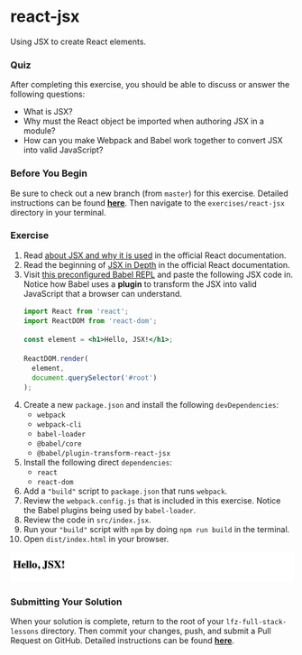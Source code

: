 # react-jsx

Using JSX to create React elements.

### Quiz

After completing this exercise, you should be able to discuss or answer the following questions:

- What is JSX?
- Why must the React object be imported when authoring JSX in a module?
- How can you make Webpack and Babel work together to convert JSX into valid JavaScript?

### Before You Begin

Be sure to check out a new branch (from `master`) for this exercise. Detailed instructions can be found [**here**](../../guides/before-each-exercise.md). Then navigate to the `exercises/react-jsx` directory in your terminal.

### Exercise

1. Read [about JSX and why it is used](https://reactjs.org/docs/introducing-jsx.html) in the official React documentation.
1. Read the beginning of [JSX in Depth](https://reactjs.org/docs/jsx-in-depth.html) in the official React documentation.
1. Visit [this preconfigured Babel REPL](https://babeljs.io/repl#?browsers=&build=&builtIns=usage&spec=false&loose=false&code_lz=Q&debug=false&forceAllTransforms=false&shippedProposals=false&circleciRepo=&evaluate=false&fileSize=false&timeTravel=false&sourceType=module&lineWrap=false&presets=&prettier=true&targets=&version=7.7.7&externalPlugins=%40babel%2Fplugin-transform-react-jsx%407.7.7) and paste the following JSX code in. Notice how Babel uses a **plugin** to transform the JSX into valid JavaScript that a browser can understand.
    ```jsx
    import React from 'react';
    import ReactDOM from 'react-dom';

    const element = <h1>Hello, JSX!</h1>;

    ReactDOM.render(
      element,
      document.querySelector('#root')
    );
    ```
1. Create a new `package.json` and install the following `devDependencies`:
    - `webpack`
    - `webpack-cli`
    - `babel-loader`
    - `@babel/core`
    - `@babel/plugin-transform-react-jsx`
1. Install the following direct `dependencies`:
    - `react`
    - `react-dom`
1. Add a `"build"` script to `package.json` that runs `webpack`.
1. Review the `webpack.config.js` that is included in this exercise. Notice the Babel plugins being used by `babel-loader`.
1. Review the code in `src/index.jsx`.
1. Run your `"build"` script with `npm` by doing `npm run build` in the terminal.
1. Open `dist/index.html` in your browser.

![React JSX Solution](react-jsx-solution.png)

### Submitting Your Solution

When your solution is complete, return to the root of your `lfz-full-stack-lessons` directory. Then commit your changes, push, and submit a Pull Request on GitHub. Detailed instructions can be found [**here**](../../guides/after-each-exercise.md).
